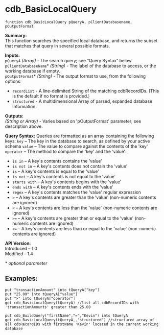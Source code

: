 cdb_BasicLocalQuery
======================
`function cdb_BasicLocalQuery pQueryA, pClientDatabasename, pOutputFormat`

**Summary:**  
This function searches the specified local database, and returns the subset that matches that query in several possible formats.

**Inputs:**  
`pQueryA` *(Array)* - The search query; see “Query Syntax” below.  
`pClientDatabaseName`\* *(String)* - The label of the database to access, or the working database if empty.  
`pOutputFormat`\* *(String)* - The output format to use, from the following options:
* `recordList` - A line-delimited String of the matching cdbRecordIDs. (This is the default if no format is provided.)
* `structured` - A multidimensional Array of parsed, expanded database information.

**Outputs:**  
*(String or Array)* - Varies based on 'pOutputFormat' parameter; see description above.

**Query Syntax:**
Queries are formatted as an array containing the following keys:
`key` – The key in the database to search, as defined by your active schema
`value` – The value to compare against the contents of the 'key'
`operator` – The method to compare the 'key' and the 'value':
* `is in` – A key's contents contains the 'value'
* `is not in` – A key's contents does not contain the 'value'
* `is` – A key's contents is equal to the 'value'
* `is not` – A key's contents is not equal to the 'value'
* `starts with` – A key's contents begins with the 'value'
* `ends with` – A key's contents ends with the 'value'
* `regex` – A key's contents matches the 'value' regular expression
* `>` – A key's contents are greater than the 'value' (non-numeric contents are ignored)
* `<` – A key's contents are less than the 'value' (non-numeric contents are ignored)
* `>=` – A key's contents are greater than or equal to the 'value' (non-numeric contents are ignored)
* `<=` – A key's contents are less than or equal to the 'value' (non-numeric contents are ignored)

**API Version:**  
Introduced – 1.0  
Modified - 1.4

\* *optional parameter*

**Examples:**
-------------
```
put "transactionAmount" into tQueryA["key"]
put "25.00" into tQueryA["value"]
put ">" into tQueryA["operator"]
get cdb_BasicLocalQuery(tQueryA) //list all cdbRecordIDs with 'transactionAmounts' greater than 25.00
```

```
put cdb_BuildQuery("firstName","=","Kevin") into tQueryA
get cdb_BasicLocalQuery(tQueryA,,"structured") //structured array of all cdbRecordIDs with firstName 'Kevin' located in the current working database
```